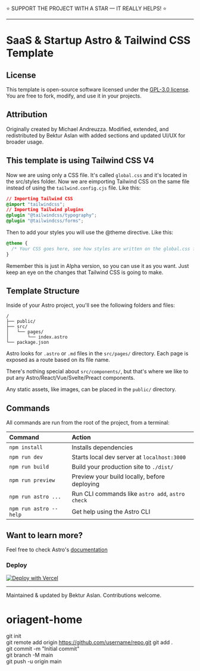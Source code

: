 ⭐ SUPPORT THE PROJECT WITH A STAR — IT REALLY HELPS! ⭐

---

# SaaS & Startup Astro & Tailwind CSS Template

## License

This template is open-source software licensed under the [GPL-3.0 license](https://opensource.org/licenses/GPL-3.0). You are free to fork, modify, and use it in your projects.

## Attribution

Originally created by Michael Andreuzza. Modified, extended, and redistributed by Bektur Aslan with added sections and updated UI/UX for broader usage.

## This template is using Tailwind CSS V4

Now we are using only a CSS file. It's called `global.css` and it's located in the src/styles folder. Now we are eimporting Tailwind CSS on the same file instead of using the `tailwind.config.cjs` file. Like this:

```css
// Importing Tailwind CSS
@import "tailwindcss";
// Importing Tailwind plugins
@plugin "@tailwindcss/typography";
@plugin "@tailwindcss/forms";
```

Then to add your styles you will use the @theme directive. Like this:

```css
@theme {
  /* Your CSS goes here, see how styles are written on the global.css file */
}
```

Remember this is just in Alpha version, so you can use it as you want. Just keep an eye on the changes that Tailwind CSS is going to make.

## Template Structure

Inside of your Astro project, you'll see the following folders and files:

```
/
├── public/
├── src/
│   └── pages/
│       └── index.astro
└── package.json
```

Astro looks for `.astro` or `.md` files in the `src/pages/` directory. Each page is exposed as a route based on its file name.

There's nothing special about `src/components/`, but that's where we like to put any Astro/React/Vue/Svelte/Preact components.

Any static assets, like images, can be placed in the `public/` directory.

## Commands

All commands are run from the root of the project, from a terminal:

| Command                | Action                                           |
| :--------------------- | :----------------------------------------------- |
| `npm install`          | Installs dependencies                            |
| `npm run dev`          | Starts local dev server at `localhost:3000`      |
| `npm run build`        | Build your production site to `./dist/`          |
| `npm run preview`      | Preview your build locally, before deploying     |
| `npm run astro ...`    | Run CLI commands like `astro add`, `astro check` |
| `npm run astro --help` | Get help using the Astro CLI                     |

## Want to learn more?

Feel free to check Astro's [documentation](https://docs.astro.build)

### Deploy

[![Deploy with Vercel](https://vercel.com/button)](https://vercel.com/new/clone?repository-url=https://github.com/bekturaslan/syntro-astro)

---
Maintained & updated by Bektur Aslan. Contributions welcome.
# oriagent-home


git init                               
git remote add origin https://github.com/username/repo.git 
git add .                             
git commit -m "Initial commit"       
git branch -M main                      
git push -u origin main  